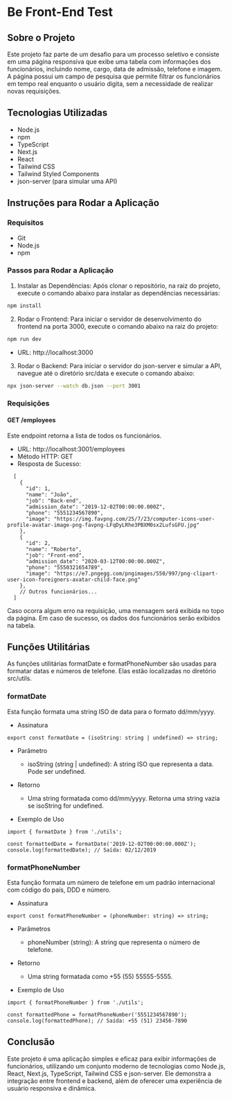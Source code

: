 # Be Front-End Test

## Sobre o Projeto
Este projeto faz parte de um desafio para um processo seletivo e consiste em uma página responsiva que exibe uma tabela com informações dos funcionários, incluindo nome, cargo, data de admissão, telefone e imagem. A página possui um campo de pesquisa que permite filtrar os funcionários em tempo real enquanto o usuário digita, sem a necessidade de realizar novas requisições.

## Tecnologias Utilizadas

- Node.js
- npm
- TypeScript
- Next.js
- React
- Tailwind CSS
- Tailwind Styled Components
- json-server (para simular uma API)

## Instruções para Rodar a Aplicação
### Requisitos
- Git
- Node.js
- npm

### Passos para Rodar a Aplicação
1. Instalar as Dependências: Após clonar o repositório, na raiz do projeto, execute o comando abaixo para instalar as dependências necessárias:

```bash
npm install
```

2. Rodar o Frontend: Para iniciar o servidor de desenvolvimento do frontend na porta 3000, execute o comando abaixo na raiz do projeto:

```bash
npm run dev
```
- URL: http://localhost:3000

3. Rodar o Backend: Para iniciar o servidor do json-server e simular a API, navegue até o diretório src/data e execute o comando abaixo:

```bash
npx json-server --watch db.json --port 3001
```

### Requisições

#### GET /employees
Este endpoint retorna a lista de todos os funcionários.

- URL: http://localhost:3001/employees
- Método HTTP: GET
- Resposta de Sucesso:
  
```
  [
    {
      "id": 1,
      "name": "João",
      "job": "Back-end",
      "admission_date": "2019-12-02T00:00:00.000Z",
      "phone": "5551234567890",
      "image": "https://img.favpng.com/25/7/23/computer-icons-user-profile-avatar-image-png-favpng-LFqDyLRhe3PBXM0sx2LufsGFU.jpg"
    },
    {
      "id": 2,
      "name": "Roberto",
      "job": "Front-end",
      "admission_date": "2020-03-12T00:00:00.000Z",
      "phone": "5550321654789",
      "image": "https://e7.pngegg.com/pngimages/550/997/png-clipart-user-icon-foreigners-avatar-child-face.png"
    },
    // Outros funcionários...
  ]
```

Caso ocorra algum erro na requisição, uma mensagem será exibida no topo da página. Em caso de sucesso, os dados dos funcionários serão exibidos na tabela.

## Funções Utilitárias
As funções utilitárias formatDate e formatPhoneNumber são usadas para formatar datas e números de telefone. Elas estão localizadas no diretório src/utils.

### formatDate
Esta função formata uma string ISO de data para o formato dd/mm/yyyy.

- Assinatura
```
export const formatDate = (isoString: string | undefined) => string;
```

- Parâmetro
  - isoString (string | undefined): A string ISO que representa a data. Pode ser undefined.

- Retorno
  - Uma string formatada como dd/mm/yyyy. Retorna uma string vazia se isoString for undefined.

- Exemplo de Uso
```
import { formatDate } from './utils';

const formattedDate = formatDate('2019-12-02T00:00:00.000Z');
console.log(formattedDate); // Saída: 02/12/2019
```

### formatPhoneNumber
Esta função formata um número de telefone em um padrão internacional com código do país, DDD e número.

- Assinatura
```
export const formatPhoneNumber = (phoneNumber: string) => string;
```

- Parâmetros
  - phoneNumber (string): A string que representa o número de telefone.

- Retorno
  - Uma string formatada como +55 (55) 55555-5555.

- Exemplo de Uso
```
import { formatPhoneNumber } from './utils';

const formattedPhone = formatPhoneNumber('5551234567890');
console.log(formattedPhone); // Saída: +55 (51) 23456-7890
```

## Conclusão
Este projeto é uma aplicação simples e eficaz para exibir informações de funcionários, utilizando um conjunto moderno de tecnologias como Node.js, React, Next.js, TypeScript, Tailwind CSS e json-server. Ele demonstra a integração entre frontend e backend, além de oferecer uma experiência de usuário responsiva e dinâmica.
